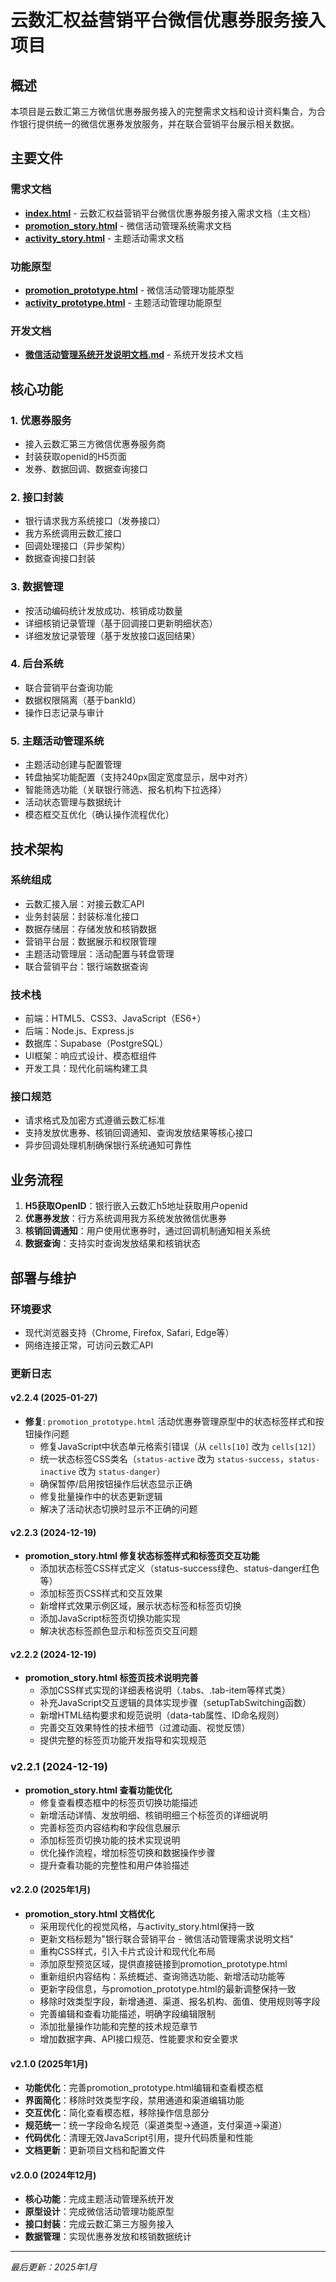 # 云数汇权益营销平台微信优惠券服务接入项目

## 概述

本项目是云数汇第三方微信优惠券服务接入的完整需求文档和设计资料集合，为合作银行提供统一的微信优惠券发放服务，并在联合营销平台展示相关数据。

## 主要文件

### 需求文档
- **[index.html](index.html)** - 云数汇权益营销平台微信优惠券服务接入需求文档（主文档）
- **[promotion_story.html](promotion_story.html)** - 微信活动管理系统需求文档
- **[activity_story.html](activity_story.html)** - 主题活动需求文档

### 功能原型
- **[promotion_prototype.html](promotion_prototype.html)** - 微信活动管理功能原型
- **[activity_prototype.html](activity_prototype.html)** - 主题活动管理功能原型

### 开发文档
- **[微信活动管理系统开发说明文档.md](微信活动管理系统开发说明文档.md)** - 系统开发技术文档

## 核心功能

### 1. 优惠券服务
- 接入云数汇第三方微信优惠券服务商
- 封装获取openid的H5页面
- 发券、数据回调、数据查询接口

### 2. 接口封装
- 银行请求我方系统接口（发券接口）
- 我方系统调用云数汇接口
- 回调处理接口（异步架构）
- 数据查询接口封装

### 3. 数据管理
- 按活动编码统计发放成功、核销成功数量
- 详细核销记录管理（基于回调接口更新明细状态）
- 详细发放记录管理（基于发放接口返回结果）

### 4. 后台系统
- 联合营销平台查询功能
- 数据权限隔离（基于bankId）
- 操作日志记录与审计

### 5. 主题活动管理系统
- 主题活动创建与配置管理
- 转盘抽奖功能配置（支持240px固定宽度显示，居中对齐）
- 智能筛选功能（关联银行筛选、报名机构下拉选择）
- 活动状态管理与数据统计
- 模态框交互优化（确认操作流程优化）

## 技术架构

### 系统组成
- 云数汇接入层：对接云数汇API
- 业务封装层：封装标准化接口
- 数据存储层：存储发放和核销数据
- 营销平台层：数据展示和权限管理
- 主题活动管理层：活动配置与转盘管理
- 联合营销平台：银行端数据查询

### 技术栈
- 前端：HTML5、CSS3、JavaScript（ES6+）
- 后端：Node.js、Express.js
- 数据库：Supabase（PostgreSQL）
- UI框架：响应式设计、模态框组件
- 开发工具：现代化前端构建工具

### 接口规范
- 请求格式及加密方式遵循云数汇标准
- 支持发放优惠券、核销回调通知、查询发放结果等核心接口
- 异步回调处理机制确保银行系统通知可靠性

## 业务流程

1. **H5获取OpenID**：银行嵌入云数汇h5地址获取用户openid
2. **优惠券发放**：行方系统调用我方系统发放微信优惠券
3. **核销回调通知**：用户使用优惠券时，通过回调机制通知相关系统
4. **数据查询**：支持实时查询发放结果和核销状态

## 部署与维护

### 环境要求
- 现代浏览器支持（Chrome, Firefox, Safari, Edge等）
- 网络连接正常，可访问云数汇API

### 更新日志

#### v2.2.4 (2025-01-27)
- **修复**: `promotion_prototype.html` 活动优惠券管理原型中的状态标签样式和按钮操作问题
  - 修复JavaScript中状态单元格索引错误（从 `cells[10]` 改为 `cells[12]`）
  - 统一状态标签CSS类名（`status-active` 改为 `status-success`，`status-inactive` 改为 `status-danger`）
  - 确保暂停/启用按钮操作后状态显示正确
  - 修复批量操作中的状态更新逻辑
  - 解决了活动状态切换时显示不正确的问题

#### v2.2.3 (2024-12-19)
- **promotion_story.html 修复状态标签样式和标签页交互功能**
  - 添加状态标签CSS样式定义（status-success绿色、status-danger红色等）
  - 添加标签页CSS样式和交互效果
  - 新增样式效果示例区域，展示状态标签和标签页切换
  - 添加JavaScript标签页切换功能实现
  - 解决状态标签颜色显示和标签页交互问题

#### v2.2.2 (2024-12-19)
- **promotion_story.html 标签页技术说明完善**
  - 添加CSS样式实现的详细表格说明（.tabs、.tab-item等样式类）
  - 补充JavaScript交互逻辑的具体实现步骤（setupTabSwitching函数）
  - 新增HTML结构要求和规范说明（data-tab属性、ID命名规则）
  - 完善交互效果特性的技术细节（过渡动画、视觉反馈）
  - 提供完整的标签页功能开发指导和实现规范

### v2.2.1 (2024-12-19)
- **promotion_story.html 查看功能优化**
  - 修复查看模态框中的标签页切换功能描述
  - 新增活动详情、发放明细、核销明细三个标签页的详细说明
  - 完善标签页内容结构和字段信息展示
  - 添加标签页切换功能的技术实现说明
  - 优化操作流程，增加标签切换和数据操作步骤
  - 提升查看功能的完整性和用户体验描述

#### v2.2.0 (2025年1月)
- **promotion_story.html 文档优化**
  - 采用现代化的视觉风格，与activity_story.html保持一致
  - 更新文档标题为"银行联合营销平台 - 微信活动管理需求说明文档"
  - 重构CSS样式，引入卡片式设计和现代化布局
  - 添加原型预览区域，提供直接链接到promotion_prototype.html
  - 重新组织内容结构：系统概述、查询筛选功能、新增活动功能等
  - 更新字段信息，与promotion_prototype.html的最新调整保持一致
  - 移除时效类型字段，新增通道、渠道、报名机构、面值、使用规则等字段
  - 完善编辑和查看功能描述，明确字段编辑限制
  - 添加批量操作功能和完整的技术规范章节
  - 增加数据字典、API接口规范、性能要求和安全要求

#### v2.1.0 (2025年1月)
- **功能优化**：完善promotion_prototype.html编辑和查看模态框
- **界面简化**：移除时效类型字段，禁用通道和渠道编辑功能
- **交互优化**：简化查看模态框，移除操作信息部分
- **规范统一**：统一字段命名规范（渠道类型→通道，支付渠道→渠道）
- **代码优化**：清理无效JavaScript引用，提升代码质量和性能
- **文档更新**：更新项目文档和配置文件

#### v2.0.0 (2024年12月)
- **核心功能**：完成主题活动管理系统开发
- **原型设计**：完成微信活动管理功能原型
- **接口封装**：完成云数汇第三方服务接入
- **数据管理**：实现优惠券发放和核销数据统计

---
*最后更新：2025年1月*